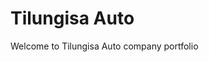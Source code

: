 # Tilungisa Auto
Welcome to Tilungisa Auto company portfolio
<!-- ### How to run 
clone the repository
```
npm install
npm start
```
###Tech used
React
### How to contribute
- Solve issues and commit your changes to the submission branch. Deploy your site to netlify.com and
share the preview link in your pull request. -->
 



